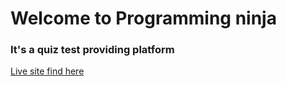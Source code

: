 # Welcome to Programming ninja

### It's a quiz test providing platform

[Live site find here](https://programming-ninja.vercel.app/)
